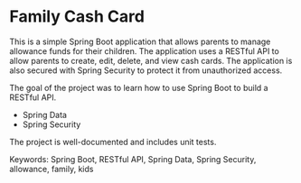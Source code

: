 # Family Cash Card

This is a simple Spring Boot application that allows parents to manage allowance funds for their children. The application uses a RESTful API to allow parents to create, edit, delete, and view cash cards. The application is also secured with Spring Security to protect it from unauthorized access.

The goal of the project was to learn how to use Spring Boot to build a RESTful API.

- Spring Data
- Spring Security

The project is well-documented and includes unit tests.

Keywords: Spring Boot, RESTful API, Spring Data, Spring Security, allowance, family, kids
